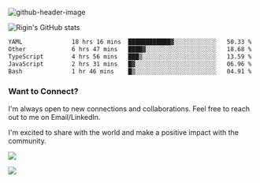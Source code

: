 
![github-header-image](https://github.com/riginoommen/riginoommen/assets/3840244/889cae65-df55-4cda-86cc-bf21bf1f2e96)

![Rigin's GitHub stats](https://github-readme-stats.vercel.app/api?username=riginoommen\&show_icons=true\&show=reviews,discussions_started,discussions_answered,prs_merged,prs_merged_percentage)


<!--START_SECTION:waka-->

```txt
YAML              18 hrs 16 mins  ████████████▓░░░░░░░░░░░░   50.33 %
Other             6 hrs 47 mins   ████▓░░░░░░░░░░░░░░░░░░░░   18.68 %
TypeScript        4 hrs 56 mins   ███▒░░░░░░░░░░░░░░░░░░░░░   13.59 %
JavaScript        2 hrs 31 mins   █▓░░░░░░░░░░░░░░░░░░░░░░░   06.96 %
Bash              1 hr 46 mins    █▒░░░░░░░░░░░░░░░░░░░░░░░   04.91 %
```

<!--END_SECTION:waka-->

### Want to Connect?

I'm always open to new connections and collaborations. Feel free to reach out to me on Email/LinkedIn.

I'm excited to share with the world and make a positive impact with the community.

![](https://komarev.com/ghpvc/?username=riginoommen)

![](https://hit.yhype.me/github/profile?user_id=3840244)

